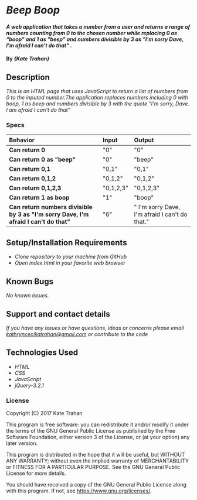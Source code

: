 # _Beep Boop_

#### _A web application that takes a number from a user and returns a range of numbers counting from 0 to the chosen number while replacing 0 as "boop" and 1 as "beep" and numbers divisible by 3 as "I'm sorry Dave, I'm afraid I can't do that" ._

#### By _**{Kate Trahan}**_

## Description

_This is an HTML page that uses JavaScript to return a list of numbers from 0 to the inputed number.The application replaces numbers including 0 with boop, 1 as beep and numbers divisible by 3 with the quote "I'm sorry, Dave. I am afraid I can't do that"_


### Specs
| Behavior | Input | Output |
| :-------------     | :------------- | :-------------
| **Can return 0**| "0" | "0" |
| **Can return 0 as "beep"**| "0" | "beep" |
| **Can return 0,1** | "0,1"| "0,1" |
| **Can return 0,1,2**|"0,1,2" | "0,1,2"|
| **Can return 0,1,2,3** |"0,1,2,3" | "0,1,2,3"|
| **Can return 1 as boop**| "1" | "boop" |
| **Can return numbers divisible by 3 as "I'm sorry Dave, I'm afraid I can't do that"**| "6" |" I'm sorry Dave, I'm afraid I can't do that."|


## Setup/Installation Requirements

* _Clone repository to your machine from GitHub_
* _Open index.html in your favorite web browser_

## Known Bugs

_No known issues._

## Support and contact details

_If you have any issues or have questions, ideas or concerns please email kathrynceciliatrahan@gmail.com or contribute to the code_

## Technologies Used

* _HTML_
* _CSS_
* _JavaScript_
* _jQuery-3.2.1_

### License
Copyright (C) 2017 Kate Trahan

This program is free software: you can redistribute it and/or modify it under the terms of the GNU General Public License as published by the Free Software Foundation, either version 3 of the License, or (at your option) any later version.

This program is distributed in the hope that it will be useful, but WITHOUT ANY WARRANTY; without even the implied warranty of MERCHANTABILITY or FITNESS FOR A PARTICULAR PURPOSE. See the GNU General Public License for more details.

You should have received a copy of the GNU General Public License along with this program. If not, see https://www.gnu.org/licenses/.
